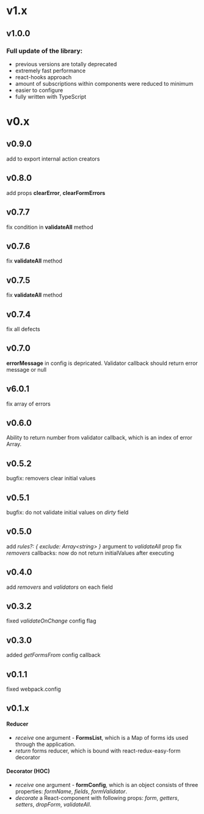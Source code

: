 # v1.x
## v1.0.0
### Full update of the library: 
- previous versions are totally deprecated
- extremely fast performance
- react-hooks approach
- amount of subscriptions within components were reduced to minimum
- easier to configure
- fully written with TypeScript

# v0.x
## v0.9.0
add to export internal action creators
## v0.8.0
add props __clearError__, __clearFormErrors__
## v0.7.7
fix condition in __validateAll__ method
## v0.7.6
fix __validateAll__ method
## v0.7.5
fix __validateAll__ method
## v0.7.4
fix all defects
## v0.7.0
__errorMessage__ in config is depricated. Validator callback should return error message or null
## v6.0.1
fix array of errors
## v0.6.0
Ability to return number from validator callback, which is an index of error Array.
## v0.5.2
bugfix: removers clear initial values
## v0.5.1
bugfix: do not validate initial values on _dirty_ field
## v0.5.0
add _rules?: { exclude: Array\<string\> }_ argument to _validateAll_ prop
fix _removers_ callbacks: now do not return initialValues after executing
## v0.4.0
add _removers_ and _validators_ on each field
## v0.3.2
fixed _validateOnChange_ config flag
## v0.3.0
added _getFormsFrom_ config callback
## v0.1.1
fixed webpack.config
## v0.1.x
#### Reducer
- _receive_ one argument - __FormsList__, which is a Map of forms ids used through the application.
- _return_ forms reducer, which is bound with react-redux-easy-form decorator
#### Decorator (HOC)
- _receive_ one argument - __formConfig__, which is an object consists of three properties: _formName_, _fields_, _formValidator_.
- _decorate_ a React-component with following props: _form_, _getters_, _setters_, _dropForm_, _validateAll_.
